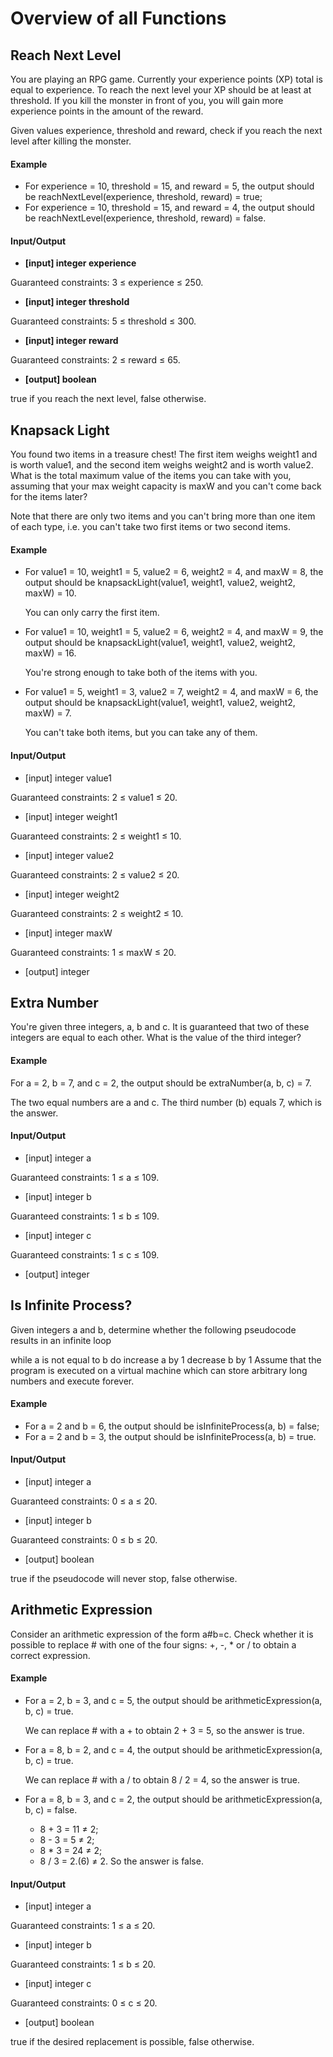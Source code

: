 # Overview of all Functions

## Reach Next Level

You are playing an RPG game. Currently your experience points (XP) total is equal to experience. To reach the next level your XP should be at least at threshold. If you kill the monster in front of you, you will gain more experience points in the amount of the reward.

Given values experience, threshold and reward, check if you reach the next level after killing the monster.

#### Example

* For experience = 10, threshold = 15, and reward = 5, the output should be
  reachNextLevel(experience, threshold, reward) = true;
* For experience = 10, threshold = 15, and reward = 4, the output should be
  reachNextLevel(experience, threshold, reward) = false.
#### Input/Output

* **[input] integer experience**

Guaranteed constraints:
3 ≤ experience ≤ 250.

* **[input] integer threshold**

Guaranteed constraints:
5 ≤ threshold ≤ 300.

* **[input] integer reward**

Guaranteed constraints:
2 ≤ reward ≤ 65.

* **[output] boolean**

true if you reach the next level, false otherwise.

## Knapsack Light

You found two items in a treasure chest! The first item weighs weight1 and is worth value1, and the second item weighs weight2 and is worth value2. What is the total maximum value of the items you can take with you, assuming that your max weight capacity is maxW and you can't come back for the items later?

Note that there are only two items and you can't bring more than one item of each type, i.e. you can't take two first items or two second items.

#### Example

* For value1 = 10, weight1 = 5, value2 = 6, weight2 = 4, and maxW = 8, the output should be
  knapsackLight(value1, weight1, value2, weight2, maxW) = 10.

  You can only carry the first item.

* For value1 = 10, weight1 = 5, value2 = 6, weight2 = 4, and maxW = 9, the output should be
  knapsackLight(value1, weight1, value2, weight2, maxW) = 16.

  You're strong enough to take both of the items with you.

* For value1 = 5, weight1 = 3, value2 = 7, weight2 = 4, and maxW = 6, the output should be
  knapsackLight(value1, weight1, value2, weight2, maxW) = 7.

  You can't take both items, but you can take any of them.

#### Input/Output

* [input] integer value1

Guaranteed constraints:
2 ≤ value1 ≤ 20.

* [input] integer weight1

Guaranteed constraints:
2 ≤ weight1 ≤ 10.

* [input] integer value2

Guaranteed constraints:
2 ≤ value2 ≤ 20.

* [input] integer weight2

Guaranteed constraints:
2 ≤ weight2 ≤ 10.

* [input] integer maxW

Guaranteed constraints:
1 ≤ maxW ≤ 20.

* [output] integer

## Extra Number

You're given three integers, a, b and c. It is guaranteed that two of these integers are equal to each other. What is the value of the third integer?

#### Example

For a = 2, b = 7, and c = 2, the output should be
extraNumber(a, b, c) = 7.

The two equal numbers are a and c. The third number (b) equals 7, which is the answer.

#### Input/Output

* [input] integer a

Guaranteed constraints:
1 ≤ a ≤ 109.

* [input] integer b

Guaranteed constraints:
1 ≤ b ≤ 109.

* [input] integer c

Guaranteed constraints:
1 ≤ c ≤ 109.

* [output] integer

## Is Infinite Process?

Given integers a and b, determine whether the following pseudocode results in an infinite loop

  while a is not equal to b do
    increase a by 1
    decrease b by 1
Assume that the program is executed on a virtual machine which can store arbitrary long numbers and execute forever.

#### Example

* For a = 2 and b = 6, the output should be
  isInfiniteProcess(a, b) = false;
* For a = 2 and b = 3, the output should be
  isInfiniteProcess(a, b) = true.
#### Input/Output

* [input] integer a

Guaranteed constraints:
0 ≤ a ≤ 20.

* [input] integer b

Guaranteed constraints:
0 ≤ b ≤ 20.

* [output] boolean

true if the pseudocode will never stop, false otherwise.

## Arithmetic Expression

Consider an arithmetic expression of the form a#b=c. Check whether it is possible to replace # with one of the four signs: +, -, * or / to obtain a correct expression.

#### Example

* For a = 2, b = 3, and c = 5, the output should be
  arithmeticExpression(a, b, c) = true.

  We can replace # with a + to obtain 2 + 3 = 5, so the answer is true.

* For a = 8, b = 2, and c = 4, the output should be
  arithmeticExpression(a, b, c) = true.

  We can replace # with a / to obtain 8 / 2 = 4, so the answer is true.

* For a = 8, b = 3, and c = 2, the output should be
  arithmeticExpression(a, b, c) = false.

  * 8 + 3 = 11 ≠ 2;
  * 8 - 3 = 5 ≠ 2;
  * 8 * 3 = 24 ≠ 2;
  * 8 / 3 = 2.(6) ≠ 2.
  So the answer is false.

#### Input/Output

* [input] integer a

Guaranteed constraints:
1 ≤ a ≤ 20.

* [input] integer b

Guaranteed constraints:
1 ≤ b ≤ 20.

* [input] integer c

Guaranteed constraints:
0 ≤ c ≤ 20.

* [output] boolean

true if the desired replacement is possible, false otherwise.